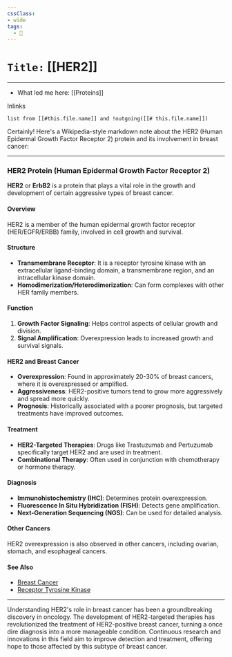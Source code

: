 ```yaml
---
cssClass:
- wide
tags:
  - 🧪
---
```


# `Title:` [[HER2]]
--- 

- What led me here: [[Proteins]]

Inlinks
```dataview 
list from [[#this.file.name]] and !outgoing([[# this.file.name]]) 
```

Certainly! Here's a Wikipedia-style markdown note about the HER2 (Human Epidermal Growth Factor Receptor 2) protein and its involvement in breast cancer:

---

### HER2 Protein (Human Epidermal Growth Factor Receptor 2)

**HER2** or **ErbB2** is a protein that plays a vital role in the growth and development of certain aggressive types of breast cancer.

#### Overview

HER2 is a member of the human epidermal growth factor receptor (HER/EGFR/ERBB) family, involved in cell growth and survival.

#### Structure

- **Transmembrane Receptor**: It is a receptor tyrosine kinase with an extracellular ligand-binding domain, a transmembrane region, and an intracellular kinase domain.
- **Homodimerization/Heterodimerization**: Can form complexes with other HER family members.

#### Function

1. **Growth Factor Signaling**: Helps control aspects of cellular growth and division.
2. **Signal Amplification**: Overexpression leads to increased growth and survival signals.

#### HER2 and Breast Cancer

- **Overexpression**: Found in approximately 20-30% of breast cancers, where it is overexpressed or amplified.
- **Aggressiveness**: HER2-positive tumors tend to grow more aggressively and spread more quickly.
- **Prognosis**: Historically associated with a poorer prognosis, but targeted treatments have improved outcomes.

#### Treatment

- **HER2-Targeted Therapies**: Drugs like Trastuzumab and Pertuzumab specifically target HER2 and are used in treatment.
- **Combinational Therapy**: Often used in conjunction with chemotherapy or hormone therapy.

#### Diagnosis

- **Immunohistochemistry (IHC)**: Determines protein overexpression.
- **Fluorescence In Situ Hybridization (FISH)**: Detects gene amplification.
- **Next-Generation Sequencing (NGS)**: Can be used for detailed analysis.

#### Other Cancers

HER2 overexpression is also observed in other cancers, including ovarian, stomach, and esophageal cancers.

#### See Also

- [Breast Cancer](https://en.wikipedia.org/wiki/Breast_cancer)
- [Receptor Tyrosine Kinase](https://en.wikipedia.org/wiki/Receptor_tyrosine_kinase)

---

Understanding HER2's role in breast cancer has been a groundbreaking discovery in oncology. The development of HER2-targeted therapies has revolutionized the treatment of HER2-positive breast cancer, turning a once dire diagnosis into a more manageable condition. Continuous research and innovations in this field aim to improve detection and treatment, offering hope to those affected by this subtype of breast cancer.